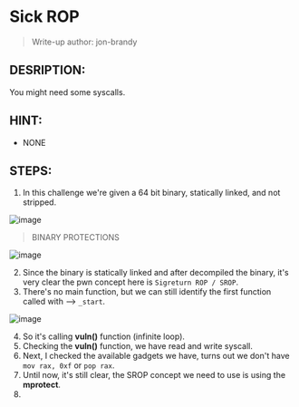 # Sick ROP
> Write-up author: jon-brandy
## DESRIPTION:
You might need some syscalls.
## HINT:
- NONE
## STEPS:
1. In this challenge we're given a 64 bit binary, statically linked, and not stripped.

![image](https://github.com/jon-brandy/hackthebox/assets/70703371/6e25e36a-812d-4462-b990-ca0508a23e15)


> BINARY PROTECTIONS

![image](https://github.com/jon-brandy/hackthebox/assets/70703371/0381a559-7551-4ce3-b19e-360aed87559a)


2. Since the binary is statically linked and after decompiled the binary, it's very clear the pwn concept here is `Sigreturn ROP / SROP`.
3. There's no main function, but we can still identify the first function called with --> `_start`.

![image](https://github.com/jon-brandy/hackthebox/assets/70703371/122a3c96-f8e1-487c-90dc-5ea46e405122)


4. So it's calling **vuln()** function (infinite loop).
5. Checking the **vuln()** function, we have read and write syscall.
6. Next, I checked the available gadgets we have, turns out we don't have `mov rax, 0xf` or `pop rax`.
7. Until now, it's still clear, the SROP concept we need to use is using the **mprotect**.
8. 
